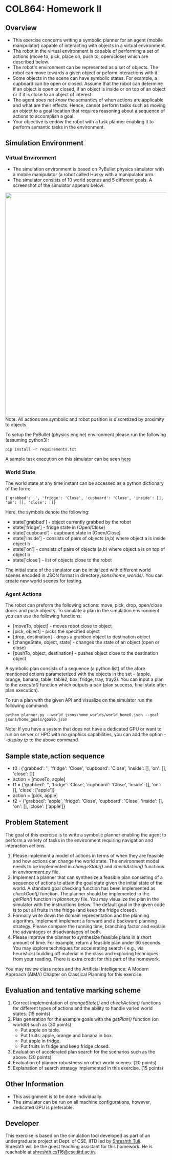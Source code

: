 # COL864: Homework II
## Overview
* This exercise concerns writing a symbolic planner for an agent (mobile manipulator) capable of interacting with objects in a virtual environment. 
* The robot in the virtual environment is capable of performing a set of actions (move to, pick, place on, push to, open/close) which are described below. 
* The robot's environment can be represented as a set of objects. The robot can move towards a given object or peform interactions with it. 
* Some objects in the scene can have symbolic states. For example, a cupboard can be open or closed. Assume that the robot can determine if an object is open or closed, if an object is inside or on top of an object or if it is close to an object 
of interest. 
* The agent *does not know* the semantics of when actions are applicable and what are their effects. Hence, cannot perform tasks such as moving an object to a goal location that requires reasoning about a sequence of actions to accomplish a goal. 
* Your objective is endow the robot with a task planner enabling it to perform semantic tasks in the environment.   

## Simulation Environment
### Virtual Environment 
* The simulation environment is based on PyBullet physics simulator with a mobile manipulator (a robot called Husky with a manipulator arm. 
* The simulator consists of 10 world scenes and 5 different goals. A screenshot of the simulator appears below:
<div align="center">
<img src="https://github.com/shreshthtuli/COL864-Task-Planning/blob/master/screenshot.png" width="700" align="middle">
</div>
Note: All actions are symbolic and robot position is discretized by proximity to objects.

To setup the PyBullet (physics engine) environment please run the following (assuming python3):
```
pip install -r requirements.txt
```

A sample task execution on this simulator can be seen [here](https://youtu.be/-mIQuM3kjF4)

### World State 
The world state at any time instant can be accessed as a python dictionary of the form: 
```
{'grabbed': '', 'fridge': 'Close', 'cupboard': 'Close', 'inside': [], 'on': [], 'close': []}
```
Here, the symbols denote the following:
* state\['grabbed'\] - object currently grabbed by the robot
* state\['fridge'\] - fridge state in (Open/Close)
* state\['cupboard'\] - cupboard state in (Open/Close)
* state\['inside'\] - consists of pairs of objects (a,b) where object a is inside object b
* state\['on'\] - consists of pairs of objects (a,b) where object a is on top of object b
* state\['close'\] - list of objects close to the robot

The initial state of the simulator can be initialized with different world scenes encoded in JSON format in directory *jsons/home_worlds/*. You can create new world scenes for testing.

### Agent Actions
The robot can preform the following actions: move, pick, drop, open/close doors and push objects. To simulate a plan in the simulation environment you can use the following functions:
* \[moveTo, object\] - moves robot close to object
* \[pick, object\] - picks the specified object
* \[drop, destination\] - drops a grabbed object to destination object
* \[changeState, object, state\] - changes the state of an object (open or close)
* \[pushTo, object, destination\] - pushes object close to the destination object

A  symbolic plan consists of a sequence (a python list) of the afore mentioned actions parameterized with the objects in the set - (apple, orange, banana, table, table2, box, fridge, tray, tray2). You can input a plan to the *execute()* function which outputs a pair (plan success, final state after plan execution).

To run a plan with the given API and visualize on the simulator run the following command:
```
python planner.py --world jsons/home_worlds/world_home0.json --goal jsons/home_goals/goal0.json
```
Note: If you have a system that does not have a dedicated GPU or want to run on server or HPC with no graphics capabilities, you can add the option *--display tp* to the above command.

## Sample state,action sequence

* t0 : {'grabbed': '', 'fridge': 'Close', 'cupboard': 'Close', 'inside': [], 'on': [], 'close': []}
* action = \[moveTo, apple\] 
* t1 = {'grabbed': '', 'fridge': 'Close', 'cupboard': 'Close', 'inside': [], 'on': [], 'close': \['apple'\]}
* action = \[pick, apple\]
* t2 = {'grabbed': 'apple', 'fridge': 'Close', 'cupboard': 'Close', 'inside': [], 'on': [], 'close': \['apple'\]}

## Problem Statement
The goal of this exercise is to write a symbolic planner enabling the agent to perform a variety of tasks in the environment requiring navigation and interaction actions. 
1. Please implement a model of actions in terms of when they are feasible and how actions can change the world state. The environment model needs to be implemented in *changeState()* and *checkAction()* functions in *environment.py* file.
2. Implement a planner that can synthesize a feasible plan consisting of a sequence of actions to attain the goal state given the initial state of the world. 
 A standard goal checking function has been implemented as *checkGoal()* function. The planner should be implemented in the *getPlan()* function in *planner.py* file. You may visualize the plan in the simulator with the instructions below. The default goal in the given code is to put all fruits in the fridge (and keep the fridge closed). 
3. Formally write down the domain representation and the planning algorithm. Implement implement a forward and a backward planning strategy. Please compare the running time, branching factor and explain the advantages or disadvantages of both. 
4. Please improve the planner to synthesize feasible plans in a short amount of time. For example, return a feasible plan under 60 seconds. You may explore techniques for accelerating search ( e.g., via heuristics) building off material in the class and exploring techniques from your reading. There is extra credit for this part of the homework. 

You may review class notes and the Artificial Intelligence: A Modern Approach (AIMA) Chapter on Classical Planning for this exercise.  
<!-- You are expected to build a planner for robots in diverse environments with complex interactions. You need to develop an approximate environment model which is able to change the state corresponding to an input action with action feasibility checking. The environment model needs to be implemented in *changeState()* and *checkAction()* functions in *environment.py* file. A standard goal checking function has been implemented as *checkGoal()* function in the same file. The planner should be implemented in the *getPlan()* function in *planner.py* file.

The default goal in the given code is to put all fruits in the fridge (and keep the fridge closed).

Hint: You can use different search techniques like BFS, DFS, A*, or Reinforcement learning based approaches or even model it as Constrained Satisfaction Problem
-->

## Evaluation and tentative marking scheme
1. Correct implementation of *changeState()* and *checkAction()* functions for different types of actions and the ability to handle 
varied world states. (15 points)
2. Plan generation for the example goals with the *getPlan()* function (on world0) such as (30 points)
 	*  Put apple on table.
 	*  Put fruits: apple, orange and banana in box.
 	*  Put apple in fridge.
 	*  Put fruits in fridge and keep fridge closed. 
3. Evaluation of accelerated plan search for the scenarios such as the above. (20 points)
4. Evaluation of planner robustness on other world scenes. (20 points)
5. Explanation of search strategy implemented in this exercise. (15 points)

## Other Information
* This assignment is to be done individually.
* The simulator can be run on all machine configurations, however, dedicated GPU is preferable.

<!--
Your planner would be tested for different goals and different world scenes. The grading scheme would be as follows:
1. Correct implementation of *changeState()* and *checkAction()* functions for different types of actions. (15 points)
2. *getPlan()* function returns correct plan for goal0 - Put apple on table. (10 points)
3. *getPlan()* function returns correct plan for goal1 - Put fruits: apple, orange and banana in box. (10 points)
4. *getPlan()* function returns correct plan for goal2 - Put apple in fridge. (10 points)
5. *getPlan()* function returns correct plan for goal3 - Put fruits in fridge and keep fridge closed. (15 points)
6. *getPlan()* function takes less than half the deadline time (60 seconds) for each goal mentioned above. (10 points)
7. *getPlan()* function returns correct plan for goal3 on other worlds 1 and 2 as well. (15 points)
7. TBA. (15 points)
Note: The grading policy is subject to change without notice.
-->


## Developer
This exercise is based on the simulation tool developed as part of an undergraduate project at Dept. of CSE, IITD led by 
[Shreshth Tuli](www.github.com/shreshthtuli).
<br>
Shreshth will be the guest teaching assistant for this homework. He is reachable at shreshth.cs116@cse.iitd.ac.in. 
